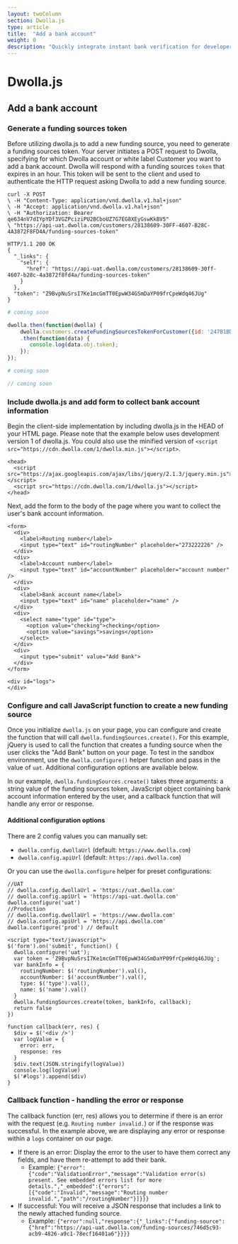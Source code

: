 ```yaml
---
layout: twoColumn
section: Dwolla.js
type: article
title:  "Add a bank account"
weight: 0
description: "Quickly integrate instant bank verification for developers using the Dwolla ACH API."
---
```


# Dwolla.js

## Add a bank account

### Generate a funding sources token
Before utilizing dwolla.js to add a new funding source, you need to generate a funding sources token. Your server initiates a POST request to Dwolla, specifying for which Dwolla account or white label Customer you want to add a bank account. Dwolla will respond with a funding sources `token` that expires in an hour. This token will be sent to the client and used to authenticate the HTTP request asking Dwolla to add a new funding source. 

```raw
curl -X POST 
\ -H "Content-Type: application/vnd.dwolla.v1.hal+json"
\ -H "Accept: application/vnd.dwolla.v1.hal+json"
\ -H "Authorization: Bearer qe634nV7dIYpYDf3VGZPciziPU2BCboUZ7G7EG8XEyGswKkBV5"
\ "https://api-uat.dwolla.com/customers/28138609-30FF-4607-B28C-4A3872F8FD4A/funding-sources-token"

HTTP/1.1 200 OK
{
  "_links": {
    "self": {
      "href": "https://api-uat.dwolla.com/customers/28138609-30ff-4607-b28c-4a3872f8fd4a/funding-sources-token"
    }
  },
  "token": "Z9BvpNuSrsI7Ke1mcGmTT0EpwW34GSmDaYP09frCpeWdq46JUg"
}
```
```ruby
# coming soon
```
```javascript
dwolla.then(function(dwolla) {
    dwolla.customers.createFundingSourcesTokenForCustomer({id: '247B1BD8-F5A0-4B71-A898-F62F67B8AE1C'})
    .then(function(data) {
       console.log(data.obj.token);
    });
});
```
```python
# coming soon
```
```php
// coming soon
```

### Include dwolla.js and add form to collect bank account information
Begin the client-side implementation by including dwolla.js in the HEAD of your HTML page. Please note that the example below uses development version 1 of dwolla.js. You could also use the minified version of `<script src="https://cdn.dwolla.com/1/dwolla.min.js"></script>`.

```htmlnoselect
<head>
  <script src="https://ajax.googleapis.com/ajax/libs/jquery/2.1.3/jquery.min.js"></script>
  <script src="https://cdn.dwolla.com/1/dwolla.js"></script>
</head>
```

Next, add the form to the body of the page where you want to collect the user's bank account information.

```htmlnoselect
<form>
  <div>
    <label>Routing number</label>
    <input type="text" id="routingNumber" placeholder="273222226" />
  </div>
  <div>
    <label>Account number</label>
    <input type="text" id="accountNumber" placeholder="account number" />
  </div>
  <div>
    <label>Bank account name</label>
    <input type="text" id="name" placeholder="name" />
  </div>
  <div>
    <select name="type" id="type">
      <option value="checking">checking</option>
      <option value="savings">savings</option>
    </select>
  </div>
  <div>
    <input type="submit" value="Add Bank">
  </div>
</form>

<div id="logs">
</div>
```


### Configure and call JavaScript function to create a new funding source
Once you initialize `dwolla.js` on your page, you can configure and create the function that will call `dwolla.fundingSources.create()`. For this example, jQuery is used to call the function that creates a funding source when the user clicks the "Add Bank" button on your page. To test in the sandbox environment, use the `dwolla.configure()` helper function and pass in the value of `uat`. Additional configuration options are available below. 

In our example, `dwolla.fundingSources.create()` takes three arguments: a string value of the funding sources token, JavaScript object containing bank account information entered by the user, and a callback function that will handle any error or response.

#### Additional configuration options
There are 2 config values you can manually set:

- `dwolla.config.dwollaUrl` (default: `https://www.dwolla.com`)
- `dwolla.config.apiUrl` (default: `https://api.dwolla.com`)

Or you can use the `dwolla.configure` helper for preset configurations:

```javascriptnoselect
//UAT
// dwolla.config.dwollaUrl = 'https://uat.dwolla.com'
// dwolla.config.apiUrl = 'https://api-uat.dwolla.com'
dwolla.configure('uat')
//Production
// dwolla.config.dwollaUrl = 'https://www.dwolla.com'
// dwolla.config.apiUrl = 'https://api.dwolla.com'
dwolla.configure('prod') // default
```

```javascriptnoselect
<script type="text/javascript">
$('form').on('submit', function() {
  dwolla.configure('uat');
  var token = 'Z9BvpNuSrsI7Ke1mcGmTT0EpwW34GSmDaYP09frCpeWdq46JUg';
  var bankInfo = {
    routingNumber: $('routingNumber').val(),
    accountNumber: $('accountNumber').val(),
    type: $('type').val(),
    name: $('name').val()
  }
  dwolla.fundingSources.create(token, bankInfo, callback);
  return false
})

function callback(err, res) {
  $div = $('<div />')
  var logValue = {
    error: err,
    response: res
  }
  $div.text(JSON.stringify(logValue))
  console.log(logValue)
  $('#logs').append($div)
}
```

### Callback function - handling the error or response
The callback function (err, res) allows you to determine if there is an error with the request (e.g. `Routing number invalid.`) or if the response was successful. In the example above, we are displaying any error or response within a `logs` container on our page.

* If there is an error: Display the error to the user to have them correct any fields, and have them re-attempt to add their bank.
  * Example: `{"error":{"code":"ValidationError","message":"Validation error(s) present. See embedded errors list for more details.","_embedded":{"errors":[{"code":"Invalid","message":"Routing number invalid.","path":"/routingNumber"}]}}}`
* If successful: You will receive a JSON response that includes a link to the newly attached funding source. 
  * Example:  `{"error":null,"response":{"_links":{"funding-source":{"href":"https://api-uat.dwolla.com/funding-sources/746d5c93-acb9-4826-a9c1-78ecf16401a6"}}}}`